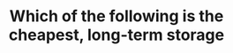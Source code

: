 ---
layout: all-exams
title: "Which of the following is the cheapest, long-term storage "
blurb: "AWS S3 Glacier Deep Archive is the cheapest data storage option. AWS Snowball is a petabyte-scale data transport service."
quid: 47
---